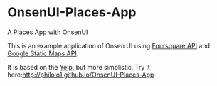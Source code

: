 # OnsenUI-Places-App
A Places App with OnsenUI

This is an example application of Onsen UI using [Foursquare API](https://developer.foursquare.com/docs/) and [Google Static Maps API](https://developers.google.com/maps/documentation/static-maps/). 

It is based on the [Yelp](https://itunes.apple.com/us/app/yelp/id284910350?mt=8), but more simplistic.
Try it here:http://philolo1.github.io/OnsenUI-Places-App
